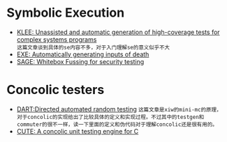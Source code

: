 # Symbolic Execution
- [KLEE: Unassisted and automatic generation of high-coverage tests for complex systems programs](http://vglab.cse.iitd.ernet.in/~sbansal/csl865/readings/klee-osdi-08.pdf)  
``这篇文章谈到具体的se内容不多，对于入门理解se的意义似乎不大``
- [EXE: Automatically generating inputs of death](http://web2.cs.columbia.edu/~junfeng/10fa-e6998/papers/exe.pdf)
- [SAGE: Whitebox Fussing for security testing](http://delivery.acm.org/10.1145/2100000/2094081/p20-godefroid.pdf?ip=101.5.242.74&id=2094081&acc=OPEN&key=BF85BBA5741FDC6E%2E587F3204F5B62A59%2E4D4702B0C3E38B35%2E6D218144511F3437&CFID=926132909&CFTOKEN=12819413&__acm__=1492677015_1b1345eccd61661643936fe2079082ff)

# Concolic testers
- [DART:Directed automated random testing](https://wkr.io/public/ref/godefroid2005dart.pdf)
``这篇文章是xiw的mini-mc的原理，对于concolic的实现给出了比较具体的定义和实现过程。不过其中的testgen和commuter的很不一样，读一下里面的定义和伪代码对于理解concolic还是很有用的。``
- [CUTE: A concolic unit testing engine for C](http://delivery.acm.org/10.1145/1090000/1081750/p263-sen.pdf?ip=101.5.242.74&id=1081750&acc=ACTIVE%20SERVICE&key=BF85BBA5741FDC6E%2E587F3204F5B62A59%2E4D4702B0C3E38B35%2E4D4702B0C3E38B35&CFID=926132909&CFTOKEN=12819413&__acm__=1492677212_ca86dca9561b2f0556bf397a6258e28c)
